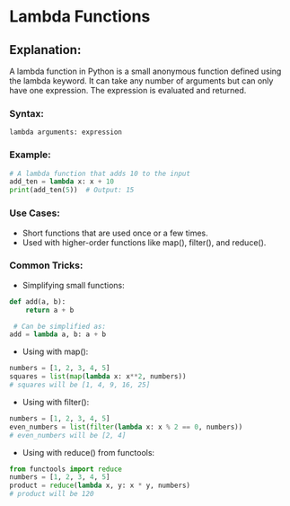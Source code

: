 # Lambda Functions
## Explanation:
A lambda function in Python is a small anonymous function defined using the lambda keyword. It can take any number of arguments but can only have one expression. The expression is evaluated and returned.

### Syntax:
```
lambda arguments: expression
```

### Example:

```python
# A lambda function that adds 10 to the input
add_ten = lambda x: x + 10
print(add_ten(5))  # Output: 15

```


### Use Cases:

- Short functions that are used once or a few times.
- Used with higher-order functions like map(), filter(), and reduce().

### Common Tricks:

- Simplifying small functions:
```python
def add(a, b):
    return a + b

 # Can be simplified as:
add = lambda a, b: a + b
```
- Using with map():
```python
numbers = [1, 2, 3, 4, 5]
squares = list(map(lambda x: x**2, numbers))
# squares will be [1, 4, 9, 16, 25]

```
- Using with filter():
```python
numbers = [1, 2, 3, 4, 5]
even_numbers = list(filter(lambda x: x % 2 == 0, numbers))
# even_numbers will be [2, 4]
```
- Using with reduce() from functools:
```python
from functools import reduce
numbers = [1, 2, 3, 4, 5]
product = reduce(lambda x, y: x * y, numbers)
# product will be 120
```